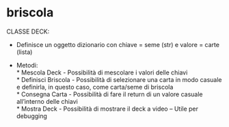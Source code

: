 # briscola


CLASSE DECK:

-	Definisce un oggetto dizionario con chiave = seme (str) e valore = carte (lista)

-	Metodi: <br>
        *	Mescola Deck - Possibilità di mescolare i valori delle chiavi <br>
        *	Definisci Briscola - Possibilità di selezionare una carta in modo casuale e definirla, in questo caso, come carta/seme di briscola  <br>
        *	Consegna Carta - Possibilità di fare il return di un valore casuale all’interno delle chiavi <br>
        *	Mostra Deck - Possibilità di mostrare il deck a video – Utile per debugging <br>
       

